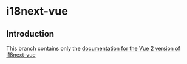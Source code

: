 # i18next-vue

## Introduction

This branch contains only the [documentation for the Vue 2 version of i18next-vue](https://i18next.github.io/i18next-vue/vue-2/)
